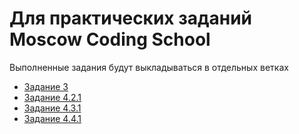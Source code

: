# Для практических заданий Moscow Coding School
Выполненные задания будут выкладываться в отдельных ветках
- [Задание 3](https://github.com/Matrosov-Dmtiry/MSC_JS_Basics/tree/practice-task-3)
- [Задание 4.2.1](https://github.com/Matrosov-Dmtiry/MSC_JS_Basics/blob/practice-task-4.2.1/js/index.js)
- [Задание 4.3.1](https://github.com/Matrosov-Dmtiry/MSC_JS_Basics/blob/practice-task-4.3.1/js/index.js)
- [Задание 4.4.1](https://github.com/Matrosov-Dmtiry/MSC_JS_Basics/blob/practice-task-4.4.1/js/index.js)
